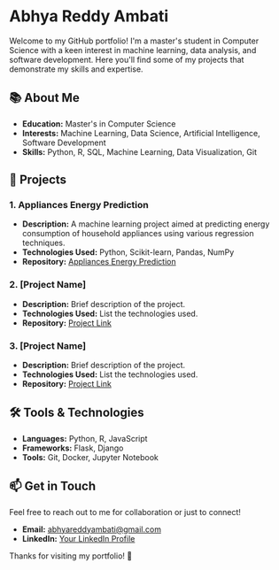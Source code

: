 # Abhya Reddy Ambati

Welcome to my GitHub portfolio! I'm a master's student in Computer Science with a keen interest in machine learning, data analysis, and software development. Here you'll find some of my projects that demonstrate my skills and expertise.

## 📚 About Me

- **Education:** Master's in Computer Science
- **Interests:** Machine Learning, Data Science, Artificial Intelligence, Software Development
- **Skills:** Python, R, SQL, Machine Learning, Data Visualization, Git

## 🌟 Projects

### 1. Appliances Energy Prediction
- **Description:** A machine learning project aimed at predicting energy consumption of household appliances using various regression techniques.
- **Technologies Used:** Python, Scikit-learn, Pandas, NumPy
- **Repository:** [Appliances Energy Prediction](https://github.com/yourusername/appliances-energy-prediction)

### 2. [Project Name]
- **Description:** Brief description of the project.
- **Technologies Used:** List the technologies used.
- **Repository:** [Project Link](https://github.com/yourusername/project-repo)

### 3. [Project Name]
- **Description:** Brief description of the project.
- **Technologies Used:** List the technologies used.
- **Repository:** [Project Link](https://github.com/yourusername/project-repo)

## 🛠️ Tools & Technologies
- **Languages:** Python, R, JavaScript
- **Frameworks:** Flask, Django
- **Tools:** Git, Docker, Jupyter Notebook

## 📫 Get in Touch

Feel free to reach out to me for collaboration or just to connect!

- **Email:** abhyareddyambati@gmail.com
- **LinkedIn:** [Your LinkedIn Profile](https://www.linkedin.com/in/abhyareddy)


Thanks for visiting my portfolio! 🎉

